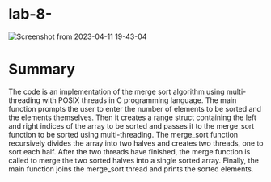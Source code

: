 # lab-8-

![Screenshot from 2023-04-11 19-43-04](https://user-images.githubusercontent.com/104758930/231202812-89b8fe99-a48d-4e61-9e55-25b08d293050.png)


# Summary 
The code is an implementation of the merge sort algorithm using multi-threading with POSIX threads in C programming language. The main function prompts the user to enter the number of elements to be sorted and the elements themselves. Then it creates a range struct containing the left and right indices of the array to be sorted and passes it to the merge_sort function to be sorted using multi-threading. The merge_sort function recursively divides the array into two halves and creates two threads, one to sort each half. After the two threads have finished, the merge function is called to merge the two sorted halves into a single sorted array. Finally, the main function joins the merge_sort thread and prints the sorted elements.
